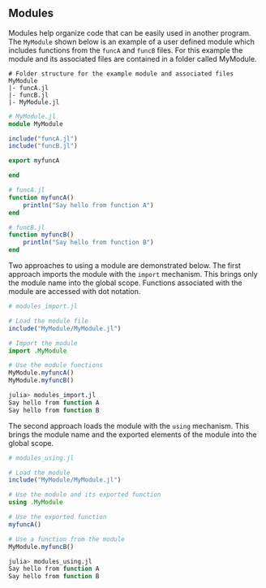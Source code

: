 ---
---

## Modules

Modules help organize code that can be easily used in another program. The `MyModule` shown below is an example of a user defined module which includes functions from the `funcA` and `funcB` files. For this example the module and its associated files are contained in a folder called MyModule.

```
# Folder structure for the example module and associated files
MyModule
|- funcA.jl
|- funcB.jl
|- MyModule.jl
```

```julia
# MyModule.jl
module MyModule

include("funcA.jl")
include("funcB.jl")

export myfuncA

end
```

```julia
# funcA.jl
function myfuncA()
    println("Say hello from function A")
end

# funcB.jl
function myfuncB()
    println("Say hello from function B")
end
```

Two approaches to using a module are demonstrated below. The first approach imports the module with the `import` mechanism. This brings only the module name into the global scope. Functions associated with the module are accessed with dot notation.

```julia
# modules_import.jl

# Load the module file
include("MyModule/MyModule.jl")

# Import the module
import .MyModule

# Use the module functions
MyModule.myfuncA()
MyModule.myfuncB()
```

```julia
julia> modules_import.jl
Say hello from function A
Say hello from function B
```

The second approach loads the module with the `using` mechanism. This brings the module name and the exported elements of the module into the global scope.

```julia
# modules_using.jl

# Load the module
include("MyModule/MyModule.jl")

# Use the module and its exported function
using .MyModule

# Use the exported function
myfuncA()

# Use a function from the module
MyModule.myfuncB()
```

```julia
julia> modules_using.jl
Say hello from function A
Say hello from function B
```